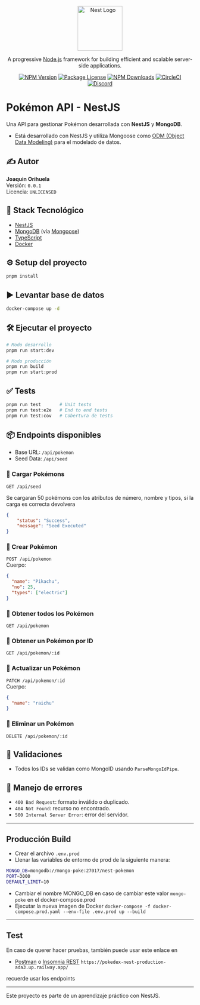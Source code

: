 
<p align="center">
  <a href="http://nestjs.com/" target="blank"><img src="https://nestjs.com/img/logo-small.svg" width="120" alt="Nest Logo" /></a>
</p>

<p align="center">A progressive <a href="http://nodejs.org" target="_blank">Node.js</a> framework for building efficient and scalable server-side applications.</p>
<p align="center">
<a href="https://www.npmjs.com/~nestjscore" target="_blank"><img src="https://img.shields.io/npm/v/@nestjs/core.svg" alt="NPM Version" /></a>
<a href="https://www.npmjs.com/~nestjscore" target="_blank"><img src="https://img.shields.io/npm/l/@nestjs/core.svg" alt="Package License" /></a>
<a href="https://www.npmjs.com/~nestjscore" target="_blank"><img src="https://img.shields.io/npm/dm/@nestjs/common.svg" alt="NPM Downloads" /></a>
<a href="https://circleci.com/gh/nestjs/nest" target="_blank"><img src="https://img.shields.io/circleci/build/github/nestjs/nest/master" alt="CircleCI" /></a>
<a href="https://discord.gg/G7Qnnhy" target="_blank"><img src="https://img.shields.io/badge/discord-online-brightgreen.svg" alt="Discord"/></a>
</p>

# Pokémon API - NestJS

Una API para gestionar Pokémon desarrollada con **NestJS** y **MongoDB**.

- Está desarrollado con NestJS y utiliza Mongoose como [ODM (Object Data Modeling)](https://en.wikipedia.org/wiki/Object%E2%80%93relational_mapping#Object_document_mapping) para el modelado de datos.

## ✍️ Autor

**Joaquin Orihuela**  
Versión: `0.0.1`  
Licencia: `UNLICENSED`

## 🚀 Stack Tecnológico

- [NestJS](https://nestjs.com/)
- [MongoDB](https://www.mongodb.com/) (vía [Mongoose](https://mongoosejs.com/))
- [TypeScript](https://www.typescriptlang.org/)
- [Docker](https://www.docker.com/)

## ⚙️ Setup del proyecto

```bash
pnpm install
```

## ▶️ Levantar base de datos

```bash
docker-compose up -d
```

## 🛠️ Ejecutar el proyecto

```bash
# Modo desarrollo
pnpm run start:dev

# Modo producción
pnpm run build
pnpm run start:prod
```

## ✅ Tests

```bash
pnpm run test       # Unit tests
pnpm run test:e2e   # End to end tests
pnpm run test:cov   # Cobertura de tests
```

## 📦 Endpoints disponibles

- Base URL: `/api/pokemon`
- Seed Data: `/api/seed`

### 🔹 Cargar Pokémons

`GET /api/seed`

Se cargaran 50 pokémons con los atributos de número, nombre y tipos, si la carga es correcta devolvera
```json
{
    "status": "Success",
    "message": "Seed Executed"
}
```

### 🔹 Crear Pokémon

`POST /api/pokemon`  
Cuerpo:

```json
{
  "name": "Pikachu",
  "no": 25,
  "types": ["electric"]
}
```

### 🔹 Obtener todos los Pokémon

`GET /api/pokemon`

### 🔹 Obtener un Pokémon por ID

`GET /api/pokemon/:id`

### 🔹 Actualizar un Pokémon

`PATCH /api/pokemon/:id`  
Cuerpo:

```json
{
  "name": "raichu"
}
```

### 🔹 Eliminar un Pokémon

`DELETE /api/pokemon/:id`

## 🧪 Validaciones

- Todos los IDs se validan como MongoID usando `ParseMongoIdPipe`.

## 🚨 Manejo de errores

- `400 Bad Request`: formato inválido o duplicado.
- `404 Not Found`: recurso no encontrado.
- `500 Internal Server Error`: error del servidor.

---

## Producción Build

- Crear el archivo ```.env.prod```
- Llenar las variables de entorno de prod de la siguiente manera:

```bash
MONGO_DB=mongodb://mongo-poke:27017/nest-pokemon
PORT=3000
DEFAULT_LIMIT=10
```
- Cambiar el nombre MONGO_DB en caso de cambiar este valor ```mongo-poke``` en el docker-compose.prod 
- Ejecutar la nueva imagen de Docker ```docker-compose -f docker-compose.prod.yaml --env-file .env.prod up --build```
---
## Test
En caso de querer hacer pruebas, también puede usar este enlace en 
- [Postman](https://www.postman.com/) o [Insomnia REST](https://insomnia.rest/)
``` https://pokedex-nest-production-ada3.up.railway.app/ ```

recuerde usar los endpoints

---

Este proyecto es parte de un aprendizaje práctico con NestJS.
